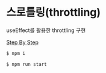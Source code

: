 # 스로틀링(throttling)

useEffect를 활용한 throttling 구현

[Step By Step](https://blog.naver.com/pjt3591oo/222193586940)

```sh
$ npm i

$ npm run start
```